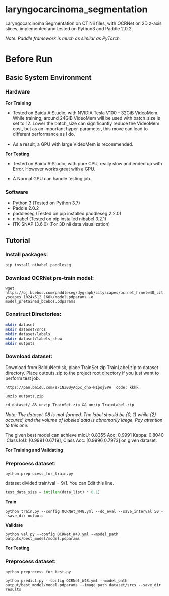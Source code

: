 # laryngocarcinoma_segmentation
 Laryngocarcinoma Segmentation on CT Nii files, with OCRNet on 2D z-axis slices, implemented and tested on Python3 and Paddle 2.0.2

 *Note: Paddle framework is much as similar as  PyTorch.*

# Before Run
## Basic System Environment
### Hardware
**For Training**

- Tested on Baidu AIStudio, with NVIDIA Tesla V100 - 32GiB VideoMem. While training, around 24GiB VideoMem will be used with batch_size is set to 12. Lower the batch_size can significantly reduce the VideoMem cost, but as an important hyper-parameter, this move can lead to different performance as I do.

- As a result, a GPU with large VideoMem is recommended.

**For Testing**

- Tested on Baidu AIStudio, with pure CPU, really slow and ended up with Error. However works great with a GPU.

- A Normal GPU can handle testing job.


### Software

- Python 3 (Tested on Python 3.7)
- Paddle 2.0.2
- paddleseg (Tested on pip installed paddleseg 2.2.0)
- nibabel (Tested on pip installed nibabel 3.2.1)
- ITK-SNAP (3.6.0) (For 3D nii data visualization)


## Tutorial

### **Install packages:**

``pip install nibabel paddleseg``


### **Download OCRNet pre-train model:**

``wget https://bj.bcebos.com/paddleseg/dygraph/cityscapes/ocrnet_hrnetw48_cityscapes_1024x512_160k/model.pdparams -o model_pretained_bcebos.pdparams``


### **Construct Directories:**
```bash
mkdir dataset
mkdir dataset/srcs
mkdir dataset/labels
mkdir dataset/labels_show
mkdir outputs
```

### **Download dataset:**

Download from BaiduNetdisk, place TrainSet.zip TrainLabel.zip to dataset directory. Place outputs.zip to the project root directory if you just want to perform test job.
```
https://pan.baidu.com/s/1NZ0UyAq5c_dno-N1pojSVA  code: kkkk
```
``unzip outputs.zip``

``cd dataset/ && unzip TrainSet.zip && unzip TrainLabel.zip``

*Note: The dataset-08 is mal-formed. The label should be {0, 1} while {2} occured, and the volume of labeled data is abnomarlly laege. Pay attention to this one.*

The given best model can achieve mIoU: 0.8355 Acc: 0.9991 Kappa: 0.8040 ,Class IoU: [0.9991 0.6719], Class Acc: [0.9996 0.7973] on given dataset.


**For Training and Validating**
### **Preprocess dataset:**
``python preprocess_for_train.py``

dataset divided train/val = 9/1. You can Edit this line.
```python
test_data_size = int(len(data_list) * 0.1)
```
**Train**

``python train.py --config OCRNet_W48.yml --do_eval --save_interval 50 --save_dir outputs``

**Validate**

``python val.py --config OCRNet_W48.yml --model_path outputs/best_model/model.pdparams`` 

**For Testing**
### **Preprocess dataset:**
``python preprocess_for_test.py``

``python predict.py --config OCRNet_W48.yml --model_path output/best_model/model.pdparams --image_path dataset/srcs --save_dir results``